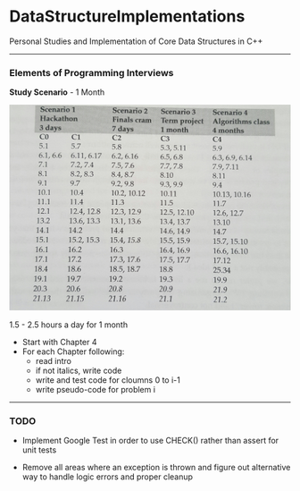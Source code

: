 # DataStructureImplementations
Personal Studies and Implementation of Core Data Structures in C++

---

### Elements of Programming Interviews ###

**Study Scenario** - 1 Month

![Study Scenario](./misc/StudyScenario.jpg "Optional title")

1.5 - 2.5 hours a day for 1 month

*   Start with Chapter 4
*   For each Chapter following:
    *   read intro
    *   if not italics, write code
    *   write and test code for cloumns 0 to i-1
    *   write pseudo-code for problem i

---

### TODO ###

*   Implement Google Test in order to use CHECK() rather than assert for unit tests

*   Remove all areas where an exception is thrown and figure out alternative way to handle logic errors and proper cleanup


